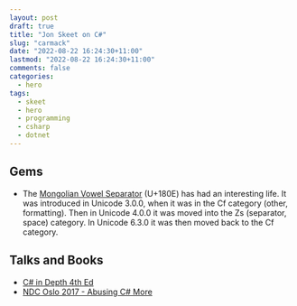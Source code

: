 ```yaml
---
layout: post
draft: true
title: "Jon Skeet on C#"
slug: "carmack"
date: "2022-08-22 16:24:30+11:00"
lastmod: "2022-08-22 16:24:30+11:00"
comments: false
categories:
  - hero
tags:
  - skeet
  - hero
  - programming
  - csharp
  - dotnet
---
```


## Gems

- The [Mongolian Vowel Separator](https://www.fileformat.info/info/unicode/char/180e/index.htm) (U+180E) has had an interesting life. It was introduced in Unicode 3.0.0, when it was in the Cf category (other, formatting). Then in Unicode 4.0.0 it was moved into the Zs (separator, space) category. In Unicode 6.3.0 it was then moved back to the Cf category.

## Talks and Books

- [C# in Depth 4th Ed]()
- [NDC Oslo 2017 - Abusing C# More](https://www.youtube.com/watch?v=CFn5I0c2uBE)


